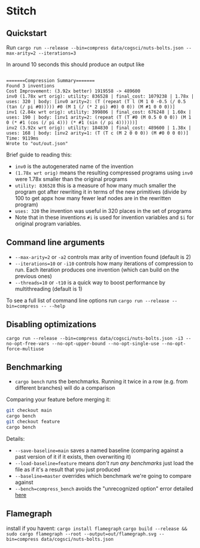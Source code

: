 <!-- # <img src="dream_egg.png" alt="egg of dreams" height="40" align="left"> DreamEgg -->

# Stitch

## Quickstart

Run `cargo run --release --bin=compress data/cogsci/nuts-bolts.json --max-arity=2 --iterations=3`

In around 10 seconds this should produce an output like

```

=======Compression Summary=======
Found 3 inventions
Cost Improvement: (3.92x better) 1919558 -> 489600
inv0 (1.78x wrt orig): utility: 836528 | final_cost: 1079238 | 1.78x | uses: 320 | body: [inv0 arity=2: (T (repeat (T l (M 1 0 -0.5 (/ 0.5 (tan (/ pi #0))))) #0 (M 1 (/ (* 2 pi) #0) 0 0)) (M #1 0 0 0))]
inv1 (2.84x wrt orig): utility: 399806 | final_cost: 676248 | 1.60x | uses: 190 | body: [inv1 arity=2: (repeat (T (T #0 (M 0.5 0 0 0)) (M 1 0 (* #1 (cos (/ pi 4))) (* #1 (sin (/ pi 4))))))]
inv2 (3.92x wrt orig): utility: 184830 | final_cost: 489600 | 1.38x | uses: 168 | body: [inv2 arity=1: (T (T c (M 2 0 0 0)) (M #0 0 0 0))]
Time: 9119ms
Wrote to "out/out.json"
```

Brief guide to reading this:

- `inv0` is the autogenerated name of the invention
- `(1.78x wrt orig)` means the resulting compressed programs using `inv0` were 1.78x smaller than the original programs
- `utility: 836528` this is a measure of how many much smaller the program got after rewriting it in terms of the new primitives (divide by 100 to get appx how  many fewer leaf nodes are in the rewritten program)
- `uses: 320` the invention was useful in 320 places in the set of programs
- Note that in these inventions `#i` is used for invention variables and `$i` for original program variables.

## Command line arguments

- `--max-arity=2` or `-a2` controls max arity of invention found (default is 2)
- `--iterations=10` or `-i10` controls how many iterations of compression to run. Each iteration produces one invention (which can build on the previous ones)
- `--threads=10` or `-t10` is a quick way to boost performance by multithreading (default is 1)

To see a full list of command line options run `cargo run --release --bin=compress -- --help`

## Disabling optimizations

`cargo run --release --bin=compress data/cogsci/nuts-bolts.json -i3 --no-opt-free-vars --no-opt-upper-bound --no-opt-single-use --no-opt-force-multiuse`

## Benchmarking

* `cargo bench` runs the benchmarks. Running it twice in a row (e.g. from different branches) will do a comparison

Comparing your feature before merging it:

```bash
git checkout main
cargo bench
git checkout feature
cargo bench
```

<!-- ```bash
git checkout main
cargo bench --bench=compress_bench -- --save-baseline=main
git checkout feature
cargo bench --bench=compress_bench -- --save-baseline=feature
cargo bench -- --load-baseline=feature --baseline=master
``` -->

Details:

- `--save-baseline=main` saves a named baseline (comparing against a past version of it if it exists, then overwriting it)
- `--load-baseline=feature` means *don't run any benchmarks* just load the file as if it's a result that you just produced
- `--baseline=master` overrides which benchmark we're going to compare against
- `--bench=compress_bench` avoids the "unrecognized option" error detailed [here](https://bheisler.github.io/criterion.rs/book/faq.html#cargo-bench-gives-unrecognized-option-errors-for-valid-command-line-options)

## Flamegraph

install if you havent: `cargo install flamegraph`
`cargo build --release && sudo cargo flamegraph --root --output=out/flamegraph.svg --bin=compress data/cogsci/nuts-bolts.json`
